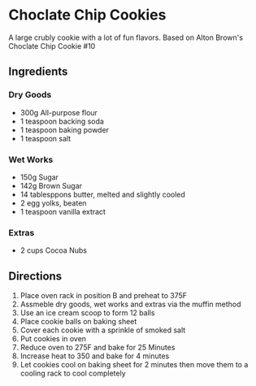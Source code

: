 # Choclate Chip Cookies

A large crubly cookie with a lot of fun flavors.  Based on Alton Brown's Choclate Chip Cookie #10

## Ingredients
### Dry Goods
* 300g All-purpose flour
* 1 teaspoon backing soda
* 1 teaspoon baking powder
* 1 teaspoon salt

### Wet Works
 * 150g Sugar
 * 142g Brown Sugar
 * 14 tablesppons butter, melted and slightly cooled
 * 2 egg yolks, beaten
 * 1 teaspoon vanilla extract
 
### Extras
 * 2 cups Cocoa Nubs
 
 ## Directions
 
  1. Place oven rack in position B and preheat to 375F
  1. Assmeble dry goods, wet works and extras via the muffin method
  1. Use an ice cream scoop to form 12 balls
  1. Place cookie balls on baking sheet
  1. Cover each cookie with a sprinkle of smoked salt
  1. Put cookies in oven
  1. Reduce oven to 275F and bake for 25 Minutes
  1. Increase heat to 350 and bake for 4 minutes
  1. Let cookies cool on baking sheet for 2 minutes then move them to a cooling rack to cool completely

